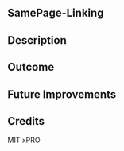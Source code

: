 ## SamePage-Linking

<h2>Description</h2>
<p></p>
<h2>Outcome</h2>
<p></p>
<h2>Future Improvements</h2>
<p></p>
<h2>Credits</h2>
<p>MIT xPRO</p>